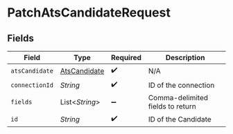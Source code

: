 # PatchAtsCandidateRequest


## Fields

| Field                                               | Type                                                | Required                                            | Description                                         |
| --------------------------------------------------- | --------------------------------------------------- | --------------------------------------------------- | --------------------------------------------------- |
| `atsCandidate`                                      | [AtsCandidate](../../models/shared/AtsCandidate.md) | :heavy_check_mark:                                  | N/A                                                 |
| `connectionId`                                      | *String*                                            | :heavy_check_mark:                                  | ID of the connection                                |
| `fields`                                            | List\<*String*>                                     | :heavy_minus_sign:                                  | Comma-delimited fields to return                    |
| `id`                                                | *String*                                            | :heavy_check_mark:                                  | ID of the Candidate                                 |